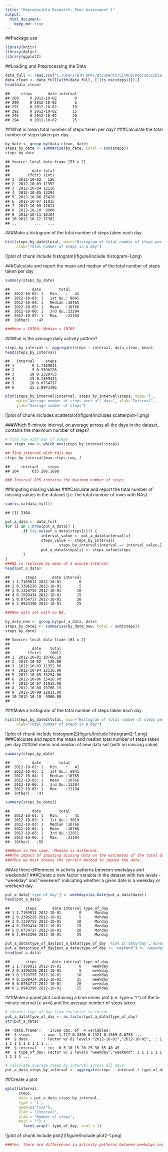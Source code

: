 ```yaml
---
title: "Reproducible Research: Peer Assessment 1"
output: 
  html_document:
    keep_md: true
---
```

##Package use

```r
library(knitr)
library(dplyr)
library(ggplot2)
```

##Loading and Preprocessing the Data

```r
data_full <- read.csv("C:/Users/BTM KPKT/Documents/GitHub/Reproducible Research/Assignment1 Reproducible/activity.csv", header=T,na.strings="NA", nrows=17568)
data_clean <- data_full[with(data_full, {!(is.na(steps))}),]
head(data_clean)
```

```
##     steps       date interval
## 289     0 2012-10-02        0
## 290     0 2012-10-02        5
## 291     0 2012-10-02       10
## 292     0 2012-10-02       15
## 293     0 2012-10-02       20
## 294     0 2012-10-02       25
```

##What is mean total number of steps taken per day?
###Calculate the total number of steps taken per day

```r
by_date <- group_by(data_clean, date)
steps_by_date <- summarise(by_date, total = sum(steps))
steps_by_date
```

```
## Source: local data frame [53 x 2]
## 
##          date total
##        (fctr) (int)
## 1  2012-10-02   126
## 2  2012-10-03 11352
## 3  2012-10-04 12116
## 4  2012-10-05 13294
## 5  2012-10-06 15420
## 6  2012-10-07 11015
## 7  2012-10-09 12811
## 8  2012-10-10  9900
## 9  2012-10-11 10304
## 10 2012-10-12 17382
## ..        ...   ...
```

###Make a histogram of the total number of steps taken each day

```r
hist(steps_by_date$total, main="Histogram of total number of steps per day", 
     xlab="Total number of steps in a day")
```

![plot of chunk Include histogram](figure/Include histogram-1.png) 

###Calculate and report the mean and median of the total number of steps taken per day

```r
summary(steps_by_date)
```

```
##          date        total      
##  2012-10-02: 1   Min.   :   41  
##  2012-10-03: 1   1st Qu.: 8841  
##  2012-10-04: 1   Median :10765  
##  2012-10-05: 1   Mean   :10766  
##  2012-10-06: 1   3rd Qu.:13294  
##  2012-10-07: 1   Max.   :21194  
##  (Other)   :47
```

```r
###Mean = 10766; Median = 10765
```

##What is the average daily activity pattern?

```r
steps_by_interval <- aggregate(steps ~ interval, data_clean, mean)
head(steps_by_interval)
```

```
##   interval     steps
## 1        0 1.7169811
## 2        5 0.3396226
## 3       10 0.1320755
## 4       15 0.1509434
## 5       20 0.0754717
## 6       25 2.0943396
```


```r
plot(steps_by_interval$interval, steps_by_interval$steps, type='l', 
     main="Average number of steps over all days", xlab="Interval", 
     ylab="Average number of steps")
```

![plot of chunk includes scatterplot](figure/includes scatterplot-1.png) 

###Which 5-minute interval, on average across all the days in the dataset, contains the maximum number of steps?

```r
# find row with max of steps
max_steps_row <- which.max(steps_by_interval$steps)

## find interval with this max
steps_by_interval[max_steps_row, ]
```

```
##     interval    steps
## 104      835 206.1698
```

```r
### Interval 835 contains the maximum number of steps
```

##Imputing missing values
###Calculate and report the total number of missing values in the dataset (i.e. the total number of rows with NAs)

```r
sum(is.na(data_full))
```

```
## [1] 2304
```

```r
put_a_data <- data_full
for (i in 1:nrow(put_a_data)) {
        if (is.na(put_a_data$steps[i])) {
                interval_value <- put_a_data$interval[i]
                steps_value <- steps_by_interval[
                        steps_by_interval$interval == interval_value,]
                put_a_data$steps[i] <- steps_value$steps
        }
}
###NA is replaced by mean of 5 minute-interval
head(put_a_data)
```

```
##       steps       date interval
## 1 1.7169811 2012-10-01        0
## 2 0.3396226 2012-10-01        5
## 3 0.1320755 2012-10-01       10
## 4 0.1509434 2012-10-01       15
## 5 0.0754717 2012-10-01       20
## 6 2.0943396 2012-10-01       25
```

```r
###New data set with no NA.
```


```r
by_date_new <- group_by(put_a_data, date)
steps_by_date2 <- summarise(by_date_new, total = sum(steps))
steps_by_date2
```

```
## Source: local data frame [61 x 2]
## 
##          date    total
##        (fctr)    (dbl)
## 1  2012-10-01 10766.19
## 2  2012-10-02   126.00
## 3  2012-10-03 11352.00
## 4  2012-10-04 12116.00
## 5  2012-10-05 13294.00
## 6  2012-10-06 15420.00
## 7  2012-10-07 11015.00
## 8  2012-10-08 10766.19
## 9  2012-10-09 12811.00
## 10 2012-10-10  9900.00
## ..        ...      ...
```

###Make a histogram of the total number of steps taken each day

```r
hist(steps_by_date2$total, main="Histogram of total number of steps per day (no missing value)", 
     xlab="Total number of steps in a day")
```

![plot of chunk Include histogram2](figure/Include histogram2-1.png) 
###Calculate and report the mean and median total number of steps taken per day
###Get mean and median of new data set (with no missing value)

```r
summary(steps_by_date)
```

```
##          date        total      
##  2012-10-02: 1   Min.   :   41  
##  2012-10-03: 1   1st Qu.: 8841  
##  2012-10-04: 1   Median :10765  
##  2012-10-05: 1   Mean   :10766  
##  2012-10-06: 1   3rd Qu.:13294  
##  2012-10-07: 1   Max.   :21194  
##  (Other)   :47
```

```r
summary(steps_by_date2)
```

```
##          date        total      
##  2012-10-01: 1   Min.   :   41  
##  2012-10-02: 1   1st Qu.: 9819  
##  2012-10-03: 1   Median :10766  
##  2012-10-04: 1   Mean   :10766  
##  2012-10-05: 1   3rd Qu.:12811  
##  2012-10-06: 1   Max.   :21194  
##  (Other)   :55
```

```r
###Mean is the same.  Median is different.
###The impact of imputing missing data on the estimates of the total daily number of steps will provide different result.  
###Thus we must choose the correct method to impute the data.
```

##Are there differences in activity patterns between weekdays and weekends?
###Create a new factor variable in the dataset with two levels - "weekday" and "weekend" indicating whether a given date is a weekday or weekend day.

```r
put_a_data['type_of_day'] <- weekdays(as.Date(put_a_data$date))
head(put_a_data)
```

```
##       steps       date interval type_of_day
## 1 1.7169811 2012-10-01        0      Monday
## 2 0.3396226 2012-10-01        5      Monday
## 3 0.1320755 2012-10-01       10      Monday
## 4 0.1509434 2012-10-01       15      Monday
## 5 0.0754717 2012-10-01       20      Monday
## 6 2.0943396 2012-10-01       25      Monday
```

```r
put_a_data$type_of_day[put_a_data$type_of_day  %in% c('Saturday','Sunday') ] <- "weekend"
put_a_data$type_of_day[put_a_data$type_of_day != "weekend"] <- "weekday"
head(put_a_data)
```

```
##       steps       date interval type_of_day
## 1 1.7169811 2012-10-01        0     weekday
## 2 0.3396226 2012-10-01        5     weekday
## 3 0.1320755 2012-10-01       10     weekday
## 4 0.1509434 2012-10-01       15     weekday
## 5 0.0754717 2012-10-01       20     weekday
## 6 2.0943396 2012-10-01       25     weekday
```
###Make a panel plot containing a time series plot (i.e. type = "l") of the 5-minute interval (x-axis) and the average number of steps taken.

```r
# convert type_of_day from character to factor
put_a_data$type_of_day <- as.factor(put_a_data$type_of_day)
str(put_a_data)
```

```
## 'data.frame':	17568 obs. of  4 variables:
##  $ steps      : num  1.717 0.3396 0.1321 0.1509 0.0755 ...
##  $ date       : Factor w/ 61 levels "2012-10-01","2012-10-02",..: 1 1 1 1 1 1 1 1 1 1 ...
##  $ interval   : int  0 5 10 15 20 25 30 35 40 45 ...
##  $ type_of_day: Factor w/ 2 levels "weekday","weekend": 1 1 1 1 1 1 1 1 1 1 ...
```

```r
# calculate average steps by interval across all days
put_a_data_steps_by_interval <- aggregate(steps ~ interval + type_of_day, put_a_data, mean)
```

##Create a plot

```r
qplot(interval, 
      steps, 
      data = put_a_data_steps_by_interval, 
      type = 'l', 
      geom=c("line"),
      xlab = "Interval", 
      ylab = "Number of steps", 
      main = "") +
        facet_wrap(~ type_of_day, ncol = 1)
```

![plot of chunk Include plot2](figure/Include plot2-1.png) 

```r
###Yes, there are differences in activity patterns between weekdays and weekends.
```
